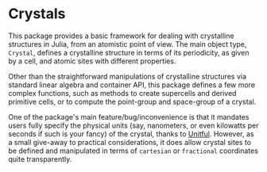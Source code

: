 
<a id='Crystals-1'></a>

# Crystals


This package provides a basic framework for dealing with crystalline structures in Julia, from an atomistic point of view. The main object type, `Crystal`, defines a crystalline structure in terms of its periodicity, as given by a cell, and atomic sites with different properties.


Other than the straightforward manipulations of crystalline structures via standard linear algebra and container API, this package defines a few more complex functions, such as methods to create supercells and derived primitive cells, or to compute the point-group and space-group of a crystal.


One of the package's main feature/bug/inconvenience is that it mandates users fully specify the physical units (say, nanometers, or even kilowatts per seconds if such is your fancy) of the crystal, thanks to [Unitful](ajkeller34/Unitful.jl). However, as a small give-away to practical considerations, it does allow crystal sites to be defined and manipulated in terms of `cartesian` or `fractional` coordinates quite transparently.

